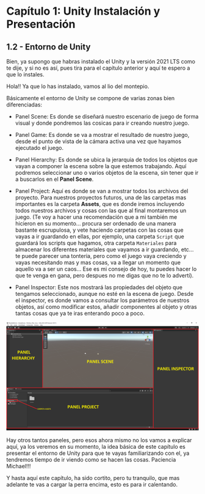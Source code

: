 # Capítulo 1: Unity Instalación y Presentación
## 1.2 - Entorno de Unity

Bien, ya supongo que habras instalado el Unity y la versión 2021 LTS como te dije, y si no es así, pues tira para el capítulo anterior y aquí te espero a que lo instales.

Hola!! Ya que lo has instalado, vamos al lio del montepio.

Básicamente el entorno de Unity se compone de varias zonas bien diferenciadas:
 - Panel Scene: Es donde se diseñará nuestro escenario de juego de forma visual y donde pondremos las cosicas para ir creando nuestro juego.

 - Panel Game: Es donde se va a mostrar el resultado de nuestro juego, desde el punto de vista de la cámara activa una vez que hayamos ejecutado el juego.

 - Panel Hierarchy: Es donde se ubica la jerarquia de todos los objetos que vayan a componer la escena sobre la que estemos trabajando. Aquí podremos seleccionar uno o varios objetos de la escena, sin tener que ir a buscarlos en el **Panel Scene**.

 - Panel Project: Aquí es donde se van a mostrar todos los archivos del proyecto. Para nuestros proyectos futuros, una de las carpetas mas importantes es la carpeta **Assets**, que es donde iremos incluyendo todos nuestros archivos y cosas con las que al final montaremos un juego. (Te voy a hacer una recomendación que a mi también me hicieron en su momento... procura ser ordenado de una manera bastante escrupulosa, y vete haciendo carpetas con las cosas que vayas a ir guardando en ellas, por ejemplo, una carpeta `Script` que guardará los scripts que hagamos, otra carpeta `Materiales` para almacenar los diferentes materiales que vayamos a ir guardando, etc... te puede parecer una tonteria, pero como el juego vaya creciendo y vayas necesitando mas y mas cosas, va a llegar un momento que aquello va a ser un caos... Ese es mi consejo de hoy, tu puedes hacer lo que te venga en gana, pero despues no me digas que no te lo advertí).

 - Panel Inspector: Este nos mostrará las propiedades del objeto que tengamos seleccionado, aunque no esté en la escena de juego. Desde el inspector, es donde vamos a consultar los parámetros de nuestros objetos, así como modificar estos, añadir componentes al objeto y otras tantas cosas que ya te iras enterando poco a poco.

 ![Editor Unity](/img/00B_1_EntornoUnity.png)

Hay otros tantos paneles, pero esos ahora mismo no los vamos a explicar aquí, ya los veremos en su momento, la idea básica de este capítulo es presentar el entorno de Unity para que te vayas familiarizando con el, ya tendremos tiempo de ir viendo como se hacen las cosas. Paciencia Michael!!!

Y hasta aquí este capítulo, ha sido cortito, pero tu tranquilo, que mas adelante te vas a cargar la perra encima, esto es para ir calentando.